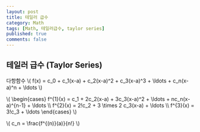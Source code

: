 ```yaml
---
layout: post
title: 테일러 급수
category: Math
tags: [Math, 테일러급수, taylor series]
published: true
comments: false
---
```


테일러 급수 (Taylor Series)
---

다항함수
\\( f(x) = c\_0 + c\_1(x-a) + c\_2(x-a)^2 + c\_3(x-a)^3 + \ldots + c\_n(x-a)^n + \ldots \\)

\\( \begin{cases} 
f^{1}(x) = c\_1 + 2c\_2(x-a) + 3c\_3(x-a)^2 + \ldots + nc\_n(x-a)^{n-1} + \ldots
\\\\ f^{2}(x) = 2!c\_2 + 3 \times 2 c\_3(x-a) + \ldots
\\\\ f^{3}(x) = 3!c\_3 + \ldots
\end{cases} \\)

\\( c\_n = \frac{f^{(n)}(a)}{n!} \\)
